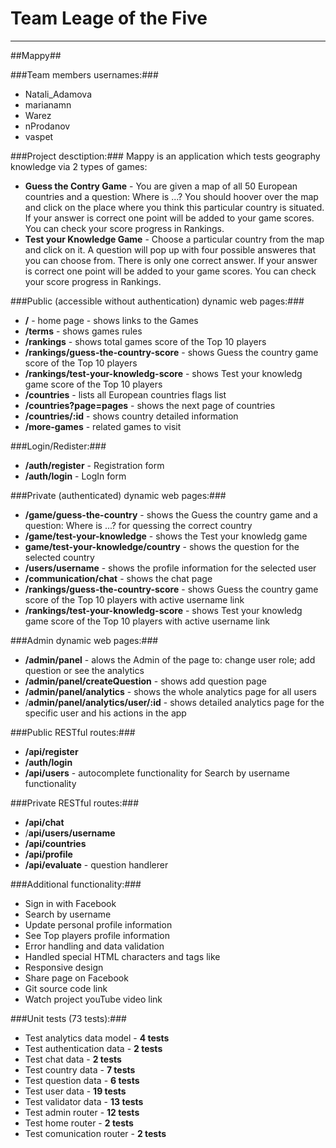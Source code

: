 Team Leage of the Five
=========

----------

##Mappy##


###Team members usernames:###
-   Natali_Adamova
-   marianamn
-   Warez
-   nProdanov
-   vaspet


###Project desctiption:###
Mappy is an application which tests geography knowledge via 2 types of games:

-  **Guess the Contry Game** - You are given a map of all 50 European countries and a question: Where is ...? You should hoover over the map and click on the place where you think this particular country is situated. If your answer is correct one point will be added to your game scores. You can check your score progress in Rankings.
-  **Test your Knowledge Game** - Choose a particular country from the map and click on it. A question will pop up with four possible answeres that you can choose from. There is only one correct answer. If your answer is correct one point will be added to your game scores. You can check your score progress in Rankings.


###Public (accessible without authentication) dynamic web pages:###

- **/** - home page - shows links to the Games
- **/terms** - shows games rules
- **/rankings** - shows total games score of the Top 10 players
- **/rankings/guess-the-country-score** - shows Guess the country game score of the Top 10 players
- **/rankings/test-your-knowledg-score** - shows Test your knowledg game score of the Top 10 players
- **/countries** - lists all European countries  flags list
- **/countries?page=pages** - shows the next page of countries
- **/countries/:id** - shows country detailed information
- **/more-games** - related games to visit

###Login/Redister:###

- **/auth/register** - Registration form
- **/auth/login** - LogIn form

###Private (authenticated) dynamic web pages:###

- **/game/guess-the-country** - shows the Guess the country game and a question: Where is ...? for quessing the correct country
- **/game/test-your-knowledge** - shows the Test your knowledg game
- **game/test-your-knowledge/country** - shows the question for the selected country
- **/users/username** - shows the profile information for the selected user
- **/communication/chat** - shows the chat page
- **/rankings/guess-the-country-score** - shows Guess the country game score of the Top 10 players with active username link
- **/rankings/test-your-knowledg-score** - shows Test your knowledg game score of the Top 10 players with active username link

###Admin dynamic web pages:###

- **/admin/panel** - alows the Admin of the page to: change user role; add question or see the analytics
- **/admin/panel/createQuestion** - shows add question page
- **/admin/panel/analytics** - shows the whole analytics page for all  users
- /**admin/panel/analytics/user/:id** - shows detailed analytics page for the specific user and his actions in the app


###Public RESTful routes:###

- **/api/register**
- **/auth/login**
- **/api/users** - autocomplete functionality for Search by username functionality


###Private RESTful routes:###

- **/api/chat**
- /**api/users/username**
- **/api/countries**
- **/api/profile**
- **/api/evaluate** - question handlerer


###Additional functionality:###

- Sign in with Facebook
- Search by username
- Update personal profile information
- See Top players profile information
- Error handling and data validation
- Handled special HTML characters and tags like 
- Responsive design
- Share page on Facebook
- Git source code link
- Watch project youTube video link
 
###Unit tests (73 tests):###

- Test analytics data model - **4 tests**
- Test authentication data - **2 tests**
- Test chat data - **2 tests**
- Test country data - **7 tests**
- Test question data - **6 tests**
- Test user data - **19 tests**
- Test validator data - **13 tests**
- Test admin router - **12 tests**
- Test home router - **2 tests**
- Test comunication router - **2 tests**